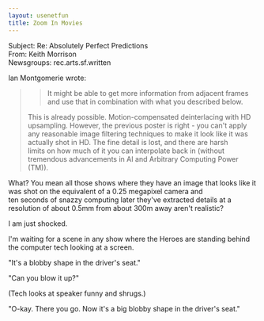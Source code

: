 ```yaml
---   
layout: usenetfun   
title: Zoom In Movies   
---   
```

   
   
 Subject: Re: Absolutely Perfect Predictions   
From: Keith Morrison   
Newsgroups: rec.arts.sf.written   
   
Ian Montgomerie wrote:   
   
>>It might be able to get more information from adjacent frames   
>>and use that in combination with what you described below.   
>   
> This is already possible.  Motion-compensated deinterlacing with HD   
> upsampling.  However, the previous poster is right - you can't apply   
> any reasonable image filtering techniques to make it look like it was   
> actually shot in HD.  The fine detail is lost, and there are harsh   
> limits on how much of it you can interpolate back in (without   
> tremendous advancements in AI and Arbitrary Computing Power (TM)).   
   
What?  You mean all those shows where they have an image that looks like it was shot on the equivalent of a 0.25 megapixel camera and   
ten seconds of snazzy computing later they've extracted details at a resolution of about 0.5mm from about 300m away aren't realistic?   
   
I am just shocked.   
   
I'm waiting for a scene in any show where the Heroes are standing behind the computer tech looking at a screen.   
   
&quot;It's a blobby shape in the driver's seat.&quot;   
   
&quot;Can you blow it up?&quot;   
   
(Tech looks at speaker funny and shrugs.)   
   
&quot;O-kay.  There you go. Now it's a big blobby shape in the driver's seat.&quot;   
   
   
   
